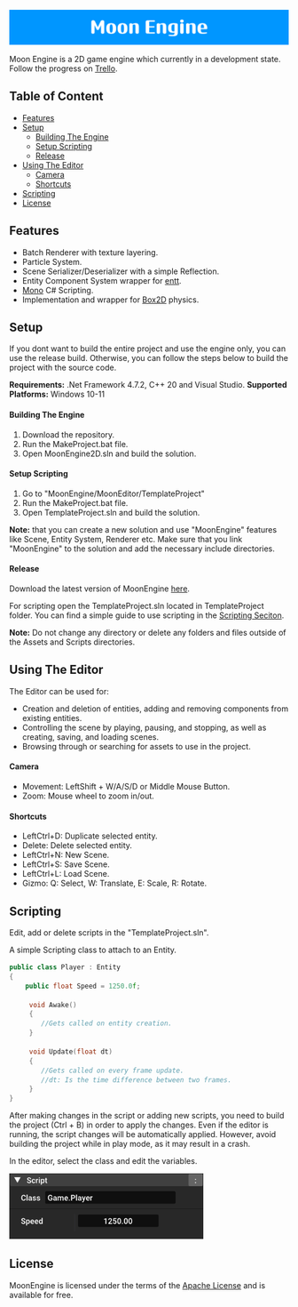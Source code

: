 ![](Docs/Images/Moon_Engine_Banner.png)

Moon Engine is a 2D game engine which currently in a development state.
Follow the progress on [Trello](https://trello.com/b/IAxK4TI0/moonengine).

## Table of Content

- [Features](#features)
- [Setup](#setup)
  - [Building The Engine](#building-the-engine)
  - [Setup Scripting](#setup-scripting)
  - [Release](#release)
- [Using The Editor](#using-the-editor)
  - [Camera](#camera)
  - [Shortcuts](#shortcuts)
- [Scripting](#scripting)
- [License](#license)

## Features

- Batch Renderer with texture layering.
- Particle System.
- Scene Serializer/Deserializer with a simple Reflection.
- Entity Component System wrapper for [entt](https://github.com/skypjack/entt).
- [Mono](https://github.com/mono/mono) C# Scripting.
- Implementation and wrapper for [Box2D](https://github.com/erincatto/box2d) physics.

## Setup

If you dont want to build the entire project and use the engine only, you can use the release build. Otherwise, you can follow the steps below to build the project with the source code.

**Requirements:** .Net Framework 4.7.2, C++ 20 and Visual Studio.
**Supported Platforms:** Windows 10-11

#### Building The Engine

<ol>
  <li>Download the repository.</li>
  <li>Run the MakeProject.bat file.</li>
  <li>Open MoonEngine2D.sln and build the solution.</li>
</ol>
  
#### Setup Scripting

<ol>
  <li>Go to "MoonEngine/MoonEditor/TemplateProject"</li>
  <li>Run the MakeProject.bat file.</li>
  <li>Open TemplateProject.sln and build the solution.</li>
</ol>

**Note:** that you can create a new solution and use "MoonEngine" features like Scene, Entity System, Renderer etc. Make sure that you link "MoonEngine" to the solution and add the necessary include directories.

#### Release

Download the latest version of MoonEngine [here](https://github.com/ImMoonBorn/MoonEngine/releases/tag/PreRelease3).

For scripting open the TemplateProject.sln located in TemplateProject folder. You can find a simple guide to use scripting in the [Scripting Seciton](#scripting).

**Note:** Do not change any directory or delete any folders and files outside of the Assets and Scripts directories.

## Using The Editor

The Editor can be used for:

- Creation and deletion of entities, adding and removing components from existing entities.
- Controlling the scene by playing, pausing, and stopping, as well as creating, saving, and loading scenes.
- Browsing through or searching for assets to use in the project.

#### Camera

- Movement: LeftShift + W/A/S/D or Middle Mouse Button.
- Zoom: Mouse wheel to zoom in/out.

#### Shortcuts

- LeftCtrl+D: Duplicate selected entity.
- Delete: Delete selected entity.
- LeftCtrl+N: New Scene.
- LeftCtrl+S: Save Scene.
- LeftCtrl+L: Load Scene.
- Gizmo: Q: Select, W: Translate, E: Scale, R: Rotate.

## Scripting

Edit, add or delete scripts in the "TemplateProject.sln".

A simple Scripting class to attach to an Entity.

```cpp
public class Player : Entity
{
    public float Speed = 1250.0f;

     void Awake()
     {
        //Gets called on entity creation.
     }

     void Update(float dt)
     {
        //Gets called on every frame update.
        //dt: Is the time difference between two frames.
     }
}
```

After making changes in the script or adding new scripts, you need to build the project (Ctrl + B) in order to apply the changes. Even if the editor is running, the script changes will be automatically applied. However, avoid building the project while in play mode, as it may result in a crash.

In the editor, select the class and edit the variables.

<img src="Docs/Images/Inspector_Scripting.png" width="350">

## License

MoonEngine is licensed under the terms of the [Apache License](http://www.apache.org/licenses/) and is available for free.
